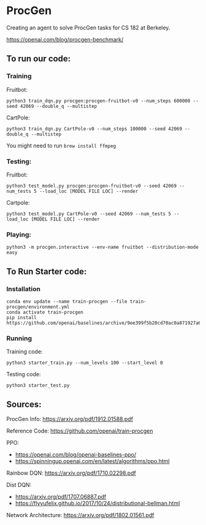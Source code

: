 # ProcGen

Creating an agent to solve ProcGen tasks for CS 182 at Berkeley.

https://openai.com/blog/procgen-benchmark/

## To run our code:

### Training
Fruitbot:

`python3 train_dqn.py procgen:procgen-fruitbot-v0 --num_steps 600000 --seed 42069 --double_q --multistep`

CartPole:

`python3 train_dqn.py CartPole-v0 --num_steps 100000 --seed 42069 --double_q --multistep`

You might need to run `brew install ffmpeg`

### Testing:

Fruitbot:

`python3 test_model.py procgen:procgen-fruitbot-v0 --seed 42069 --num_tests 5 --load_loc [MODEL FILE LOC] --render`

Cartpole:

`python3 test_model.py CartPole-v0 --seed 42069 --num_tests 5 --load_loc [MODEL FILE LOC] --render`

### Playing:
`python3 -m procgen.interactive --env-name fruitbot --distribution-mode easy`

## To Run Starter code:

### Installation
```
conda env update --name train-procgen --file train-procgen/environment.yml
conda activate train-procgen
pip install https://github.com/openai/baselines/archive/9ee399f5b20cd70ac0a871927a6cf043b478193f.zip
```

### Running
Training code:

`python3 starter_train.py --num_levels 100 --start_level 0`

Testing code:

`python3 starter_test.py`

## Sources:

ProcGen Info: https://arxiv.org/pdf/1912.01588.pdf

Reference Code: https://github.com/openai/train-procgen

PPO: 
* https://openai.com/blog/openai-baselines-ppo/
* https://spinningup.openai.com/en/latest/algorithms/ppo.html

Rainbow DQN: https://arxiv.org/pdf/1710.02298.pdf

Dist DQN: 
* https://arxiv.org/pdf/1707.06887.pdf
* https://flyyufelix.github.io/2017/10/24/distributional-bellman.html

Network Architecture: https://arxiv.org/pdf/1802.01561.pdf